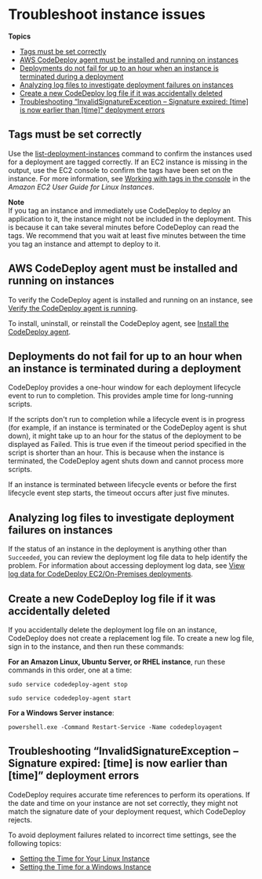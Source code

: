# Troubleshoot instance issues<a name="troubleshooting-ec2-instances"></a>

**Topics**
+ [Tags must be set correctly](#troubleshooting-EC2-tags)
+ [AWS CodeDeploy agent must be installed and running on instances](#troubleshooting-sds-agent)
+ [Deployments do not fail for up to an hour when an instance is terminated during a deployment](#troubleshooting-one-hour-timeout)
+ [Analyzing log files to investigate deployment failures on instances](#troubleshooting-deploy-failures)
+ [Create a new CodeDeploy log file if it was accidentally deleted](#troubleshooting-create-new-log-file)
+ [Troubleshooting “InvalidSignatureException – Signature expired: \[time\] is now earlier than \[time\]” deployment errors](#troubleshooting-instance-time-failures)

## Tags must be set correctly<a name="troubleshooting-EC2-tags"></a>

Use the [list\-deployment\-instances](https://docs.aws.amazon.com/cli/latest/reference/deploy/list-deployment-instances.html) command to confirm the instances used for a deployment are tagged correctly\. If an EC2 instance is missing in the output, use the EC2 console to confirm the tags have been set on the instance\. For more information, see [Working with tags in the console](https://docs.aws.amazon.com/AWSEC2/latest/UserGuide/Using_Tags.html#Using_Tags_Console) in the *Amazon EC2 User Guide for Linux Instances*\.

**Note**  
If you tag an instance and immediately use CodeDeploy to deploy an application to it, the instance might not be included in the deployment\. This is because it can take several minutes before CodeDeploy can read the tags\. We recommend that you wait at least five minutes between the time you tag an instance and attempt to deploy to it\.

## AWS CodeDeploy agent must be installed and running on instances<a name="troubleshooting-sds-agent"></a>

To verify the CodeDeploy agent is installed and running on an instance, see [Verify the CodeDeploy agent is running](codedeploy-agent-operations-verify.md)\.

To install, uninstall, or reinstall the CodeDeploy agent, see [Install the CodeDeploy agent](codedeploy-agent-operations-install.md)\.

## Deployments do not fail for up to an hour when an instance is terminated during a deployment<a name="troubleshooting-one-hour-timeout"></a>

CodeDeploy provides a one\-hour window for each deployment lifecycle event to run to completion\. This provides ample time for long\-running scripts\. 

If the scripts don't run to completion while a lifecycle event is in progress \(for example, if an instance is terminated or the CodeDeploy agent is shut down\), it might take up to an hour for the status of the deployment to be displayed as Failed\. This is true even if the timeout period specified in the script is shorter than an hour\. This is because when the instance is terminated, the CodeDeploy agent shuts down and cannot process more scripts\. 

If an instance is terminated between lifecycle events or before the first lifecycle event step starts, the timeout occurs after just five minutes\. 

## Analyzing log files to investigate deployment failures on instances<a name="troubleshooting-deploy-failures"></a>

If the status of an instance in the deployment is anything other than `Succeeded`, you can review the deployment log file data to help identify the problem\. For information about accessing deployment log data, see [View log data for CodeDeploy EC2/On\-Premises deployments](deployments-view-logs.md)\.

## Create a new CodeDeploy log file if it was accidentally deleted<a name="troubleshooting-create-new-log-file"></a>

If you accidentally delete the deployment log file on an instance, CodeDeploy does not create a replacement log file\. To create a new log file, sign in to the instance, and then run these commands:

**For an Amazon Linux, Ubuntu Server, or RHEL instance**, run these commands in this order, one at a time:

```
sudo service codedeploy-agent stop
```

```
sudo service codedeploy-agent start
```

**For a Windows Server instance**:

```
powershell.exe -Command Restart-Service -Name codedeployagent
```

## Troubleshooting “InvalidSignatureException – Signature expired: \[time\] is now earlier than \[time\]” deployment errors<a name="troubleshooting-instance-time-failures"></a>

CodeDeploy requires accurate time references to perform its operations\. If the date and time on your instance are not set correctly, they might not match the signature date of your deployment request, which CodeDeploy rejects\. 

To avoid deployment failures related to incorrect time settings, see the following topics: 
+  [Setting the Time for Your Linux Instance](https://docs.aws.amazon.com/AWSEC2/latest/UserGuide/set-time.html)
+  [Setting the Time for a Windows Instance](https://docs.aws.amazon.com/AWSEC2/latest/WindowsGuide/windows-set-time.html)